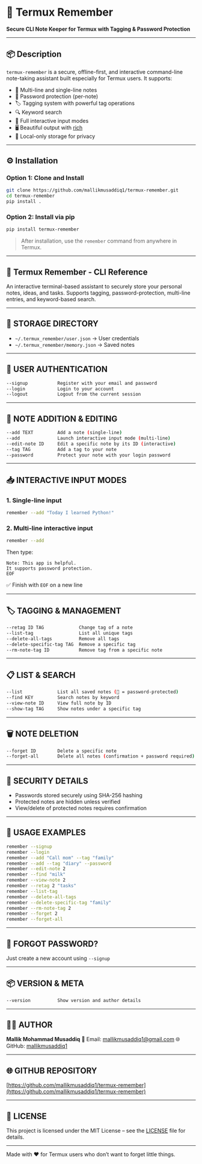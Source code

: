 # 🧠 Termux Remember

**Secure CLI Note Keeper for Termux with Tagging & Password Protection**

---

## 📦 Description

`termux-remember` is a secure, offline-first, and interactive command-line note-taking assistant built especially for Termux users. It supports:

* 📝 Multi-line and single-line notes
* 🔐 Password protection (per-note)
* 🏷️ Tagging system with powerful tag operations
* 🔍 Keyword search
* 🧹 Full interactive input modes
* 🖥️ Beautiful output with [rich](https://github.com/Textualize/rich)
* 📂 Local-only storage for privacy

---

## ⚙️ Installation

### Option 1: Clone and Install

```bash
git clone https://github.com/mallikmusaddiq1/termux-remember.git
cd termux-remember
pip install .
```

### Option 2: Install via pip

```bash
pip install termux-remember
```

> After installation, use the `remember` command from anywhere in Termux.

---

## 🧠 Termux Remember - CLI Reference

An interactive terminal-based assistant to securely store your personal notes, ideas, and tasks. Supports tagging, password-protection, multi-line entries, and keyword-based search.

---

## 📁 STORAGE DIRECTORY

* `~/.termux_remember/user.json` → User credentials
* `~/.termux_remember/memory.json` → Saved notes

---

## 🔐 USER AUTHENTICATION

```bash
--signup           Register with your email and password
--login            Login to your account
--logout           Logout from the current session
```

---

## 📝 NOTE ADDITION & EDITING

```bash
--add TEXT         Add a note (single-line)
--add              Launch interactive input mode (multi-line)
--edit-note ID     Edit a specific note by its ID (interactive)
--tag TAG          Add a tag to your note
--password         Protect your note with your login password
```

---

## 📥 INTERACTIVE INPUT MODES

### 1. Single-line input

```bash
remember --add "Today I learned Python!"
```

### 2. Multi-line interactive input

```bash
remember --add
```

Then type:

```
Note: This app is helpful.
It supports password protection.
EOF
```

✅ Finish with `EOF` on a new line

---

## 🏷️ TAGGING & MANAGEMENT

```bash
--retag ID TAG             Change tag of a note
--list-tag                 List all unique tags
--delete-all-tags          Remove all tags
--delete-specific-tag TAG  Remove a specific tag
--rm-note-tag ID           Remove tag from a specific note
```

---

## 📋 LIST & SEARCH

```bash
--list             List all saved notes (🔐 = password-protected)
--find KEY         Search notes by keyword
--view-note ID     View full note by ID
--show-tag TAG     Show notes under a specific tag
```

---

## 🗑️ NOTE DELETION

```bash
--forget ID        Delete a specific note
--forget-all       Delete all notes (confirmation + password required)
```

---

## 🔐 SECURITY DETAILS

* Passwords stored securely using SHA-256 hashing
* Protected notes are hidden unless verified
* View/delete of protected notes requires confirmation

---

## 🧪 USAGE EXAMPLES

```bash
remember --signup
remember --login
remember --add "Call mom" --tag "family"
remember --add --tag "diary" --password
remember --edit-note 2
remember --find "milk"
remember --view-note 2
remember --retag 2 "tasks"
remember --list-tag
remember --delete-all-tags
remember --delete-specific-tag "family"
remember --rm-note-tag 2
remember --forget 2
remember --forget-all
```

---

## 🔑 FORGOT PASSWORD?

Just create a new account using `--signup`

---

## 📦 VERSION & META

```bash
--version          Show version and author details
```

---

## 👨‍💻 AUTHOR

**Mallik Mohammad Musaddiq**
📧 Email: [mallikmusaddiq1@gmail.com](mailto:mallikmusaddiq1@gmail.com)
🌐 GitHub: [mallikmusaddiq1](https://github.com/mallikmusaddiq1)

---

## 🌐 GITHUB REPOSITORY

[https://github.com/mallikmusaddiq1/termux-remember](https://github.com/mallikmusaddiq1/termux-remember)

---

## 📄 LICENSE

This project is licensed under the MIT License – see the [LICENSE](LICENSE) file for details.

---

Made with ❤️ for Termux users who don’t want to forget little things.
